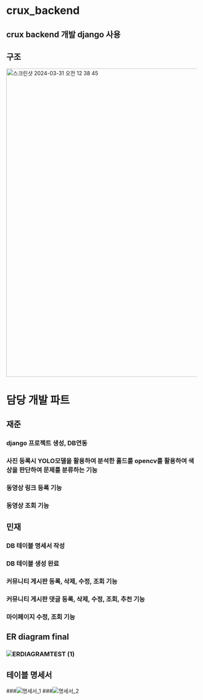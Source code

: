 # crux_backend
## crux backend 개발 django 사용
## 구조
<img width="814" alt="스크린샷 2024-03-31 오전 12 38 45" src="https://github.com/jaejunlee11/crux_backend/assets/72538151/bc6f70c4-acce-4cfd-abbf-99e4324a046f">

# 담당 개발 파트
## 재준
### django 프로젝트 생성, DB연동
### 사진 등록시 YOLO모델을 활용하여 분석한 홀드를 opencv를 활용하여 색상을 판단하여 문제를 분류하는 기능
### 동영상 링크 등록 기능
### 동영상 조회 기능

## 민재
### DB 테이블 명세서 작성
### DB 테이블 생성 완료
### 커뮤니티 게시판 등록, 삭제, 수정, 조회 기능
### 커뮤니티 게시판 댓글 등록, 삭제, 수정, 조회, 추천 기능
### 마이페이지 수정, 조회 기능

## ER diagram final
### ![ERDIAGRAMTEST (1)](https://user-images.githubusercontent.com/130541881/232277096-08cf4e96-835f-446b-a9c4-aa787d0fd40c.png)

## 테이블 명세서
###![명세서_1](https://user-images.githubusercontent.com/130541881/232277995-4135e2c3-8e00-4bb9-b153-d91b7a5cf5ed.PNG)
###![명세서_2](https://user-images.githubusercontent.com/130541881/232277998-f71b5f6d-d27f-4651-a854-3a0960b8364b.PNG)

